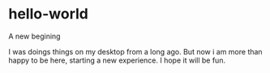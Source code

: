 # hello-world
A new begining

I was doings things on my desktop from a long ago.
But now i am more than happy to be here, starting a new experience.
I hope it will be fun.
